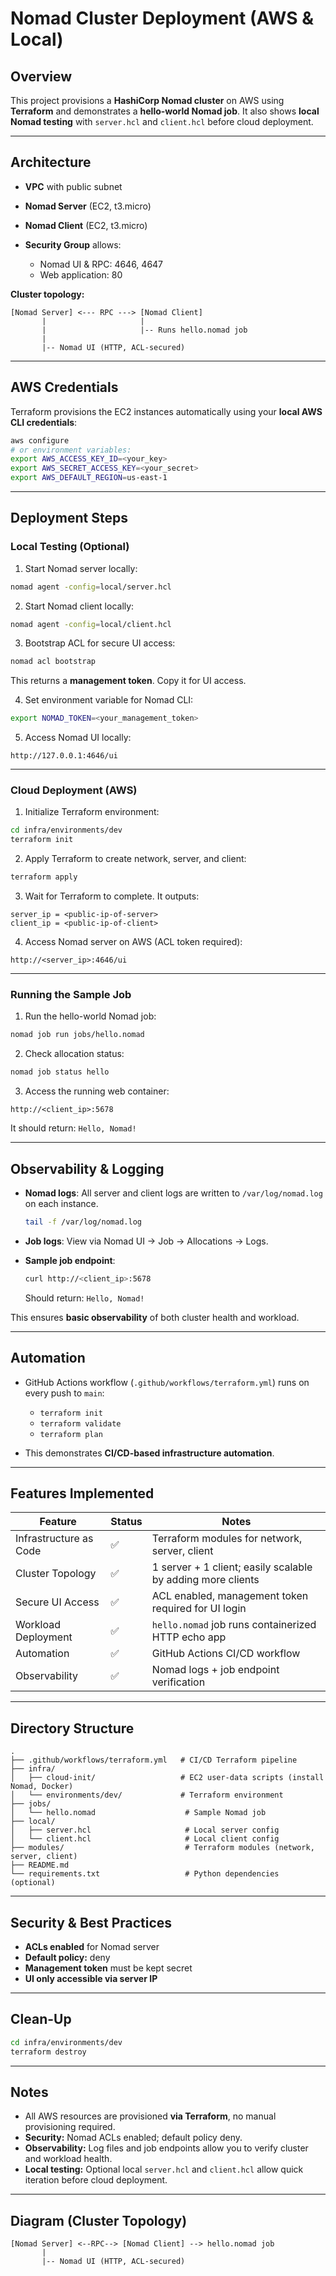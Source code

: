 #  Nomad Cluster Deployment (AWS & Local)

## Overview

This project provisions a **HashiCorp Nomad cluster** on AWS using **Terraform** and demonstrates a **hello-world Nomad job**.
It also shows **local Nomad testing** with `server.hcl` and `client.hcl` before cloud deployment.

---

## Architecture

* **VPC** with public subnet
* **Nomad Server** (EC2, t3.micro)
* **Nomad Client** (EC2, t3.micro)
* **Security Group** allows:

  * Nomad UI & RPC: 4646, 4647
  * Web application: 80

**Cluster topology:**

```
[Nomad Server] <--- RPC ---> [Nomad Client]
       |                     |
       |                     |-- Runs hello.nomad job
       |
       |-- Nomad UI (HTTP, ACL-secured)
```

---

## AWS Credentials

Terraform provisions the EC2 instances automatically using your **local AWS CLI credentials**:

```bash
aws configure
# or environment variables:
export AWS_ACCESS_KEY_ID=<your_key>
export AWS_SECRET_ACCESS_KEY=<your_secret>
export AWS_DEFAULT_REGION=us-east-1
```

---

## Deployment Steps

### Local Testing (Optional)

1. Start Nomad server locally:

```bash
nomad agent -config=local/server.hcl
```

2. Start Nomad client locally:

```bash
nomad agent -config=local/client.hcl
```

3. Bootstrap ACL for secure UI access:

```bash
nomad acl bootstrap
```

This returns a **management token**. Copy it for UI access.

4. Set environment variable for Nomad CLI:

```bash
export NOMAD_TOKEN=<your_management_token>
```

5. Access Nomad UI locally:

```
http://127.0.0.1:4646/ui
```

---

### Cloud Deployment (AWS)

1. Initialize Terraform environment:

```bash
cd infra/environments/dev
terraform init
```

2. Apply Terraform to create network, server, and client:

```bash
terraform apply
```

3. Wait for Terraform to complete. It outputs:

```
server_ip = <public-ip-of-server>
client_ip = <public-ip-of-client>
```

4. Access Nomad server on AWS (ACL token required):

```
http://<server_ip>:4646/ui
```

---

### Running the Sample Job

1. Run the hello-world Nomad job:

```bash
nomad job run jobs/hello.nomad
```

2. Check allocation status:

```bash
nomad job status hello
```

3. Access the running web container:

```
http://<client_ip>:5678
```

It should return: `Hello, Nomad!`

---

## Observability & Logging

* **Nomad logs**: All server and client logs are written to `/var/log/nomad.log` on each instance.

  ```bash
  tail -f /var/log/nomad.log
  ```
* **Job logs**: View via Nomad UI → Job → Allocations → Logs.
* **Sample job endpoint**:

  ```bash
  curl http://<client_ip>:5678
  ```

  Should return: `Hello, Nomad!`

This ensures **basic observability** of both cluster health and workload.

---

## Automation

* GitHub Actions workflow (`.github/workflows/terraform.yml`) runs on every push to `main`:

  * `terraform init`
  * `terraform validate`
  * `terraform plan`
* This demonstrates **CI/CD-based infrastructure automation**.

---

## Features Implemented

| Feature                | Status | Notes                                                       |
| ---------------------- | ------ | ----------------------------------------------------------- |
| Infrastructure as Code | ✅      | Terraform modules for network, server, client               |
| Cluster Topology       | ✅      | 1 server + 1 client; easily scalable by adding more clients |
| Secure UI Access       | ✅      | ACL enabled, management token required for UI login         |
| Workload Deployment    | ✅      | `hello.nomad` job runs containerized HTTP echo app          |
| Automation             | ✅      | GitHub Actions CI/CD workflow                               |
| Observability          | ✅      | Nomad logs + job endpoint verification                      |

---

## Directory Structure

```
.
├── .github/workflows/terraform.yml   # CI/CD Terraform pipeline
├── infra/
│   ├── cloud-init/                   # EC2 user-data scripts (install Nomad, Docker)
│   └── environments/dev/             # Terraform environment
├── jobs/
│   └── hello.nomad                    # Sample Nomad job
├── local/
│   ├── server.hcl                     # Local server config
│   └── client.hcl                     # Local client config
├── modules/                           # Terraform modules (network, server, client)
├── README.md
└── requirements.txt                   # Python dependencies (optional)
```

---

## Security & Best Practices

* **ACLs enabled** for Nomad server
* **Default policy:** deny
* **Management token** must be kept secret
* **UI only accessible via server IP**

---

## Clean-Up

```bash
cd infra/environments/dev
terraform destroy
```

---

## Notes

* All AWS resources are provisioned **via Terraform**, no manual provisioning required.
* **Security:** Nomad ACLs enabled; default policy deny.
* **Observability:** Log files and job endpoints allow you to verify cluster and workload health.
* **Local testing:** Optional local `server.hcl` and `client.hcl` allow quick iteration before cloud deployment.

---

## Diagram (Cluster Topology)

```
[Nomad Server] <--RPC--> [Nomad Client] --> hello.nomad job
       |
       |-- Nomad UI (HTTP, ACL-secured)
```
